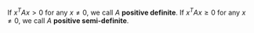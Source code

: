 If $x^{T}Ax>0$ for any $x\ne0$, we call $A$ **positive definite**.
If $x^{T}Ax\ge0$ for any $x\ne0$, we call $A$ **positive semi-definite**.